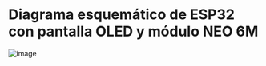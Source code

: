 # Diagrama esquemático de ESP32 con pantalla OLED y módulo NEO 6M

![image](https://github.com/ISPC-TST-ARQUITECTURA-Y-CONECTIVIDAD/tareafinal-grupo-5/assets/108839742/4b3bc6d5-5b0c-4ace-a46f-498fa70eff81)
